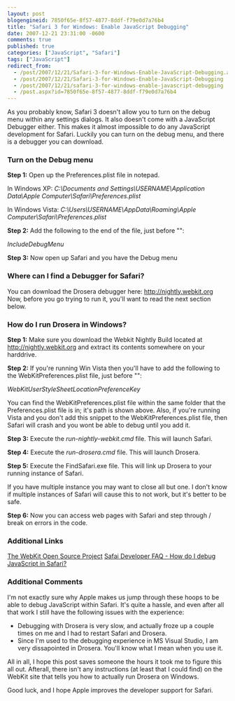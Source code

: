 ```yaml
---
layout: post
blogengineid: 7850f65e-8f57-4877-8ddf-f79e0d7a76b4
title: "Safari 3 for Windows: Enable JavaScript Debugging"
date: 2007-12-21 23:31:00 -0600
comments: true
published: true
categories: ["JavaScript", "Safari"]
tags: ["JavaScript"]
redirect_from: 
  - /post/2007/12/21/Safari-3-for-Windows-Enable-JavaScript-Debugging.aspx
  - /post/2007/12/21/Safari-3-for-Windows-Enable-JavaScript-Debugging
  - /post/2007/12/21/safari-3-for-windows-enable-javascript-debugging
  - /post.aspx?id=7850f65e-8f57-4877-8ddf-f79e0d7a76b4
---
```

<!-- more -->

As you probably know, Safari 3 doesn't allow you to turn on the debug menu within any settings dialogs. It also doesn't come with a JavaScript Debugger either. This makes it almost impossible to do any JavaScript development for Safari. Luckily you can turn on the debug menu, and there is a debugger you can download.
<h3>Turn on the Debug menu</h3>

**Step 1:** Open up the Preferences.plist file in notepad.

In Windows XP:
*C:\Documents and Settings\USERNAME\Application Data\Apple Computer\Safari\Preferences.plist*

In Windows Vista:
*C:\Users\USERNAME\AppData\Roaming\Apple Computer\Safari\Preferences.plist*

**Step 2:** Add the following to the end of the file, just before "*</dict></plist>*":

*<key>IncludeDebugMenu</key><true/>*

**Step 3:** Now open up Safari and you have the Debug menu
<h3>Where can I find a Debugger for Safari?</h3>

You can download the Drosera debugger here: <a href="http://nightly.webkit.org">http://nightly.webkit.org</a>
Now, before you go trying to run it, you'll want to read the next section below.
<h3>How do I run Drosera in Windows?</h3>

**Step 1:** Make sure you download the Webkit Nightly Build located at <a href="http://nightly.webkit.org">http://nightly.webkit.org</a> and extract its contents somewhere on your harddrive.

**Step 2:** If you're running Win Vista then  you'll have to add the following to the WebKitPreferences.plist file, just before "*</dict></plist>*":

*<key>WebKitUserStyleSheetLocationPreferenceKey</key><true/>*

You can find the WebKitPreferences.plist file within the same folder that the Preferences.plist file is in; it's path is shown above. Also, if you're running Vista and you don't add this snippet to the WebKitPreferences.plist file, then Safari will crash and you wont be able to debug until you add it.

**Step 3:** Execute the *run-nightly-webkit.cmd* file. This will launch Safari.

**Step 4:** Execute the *run-drosera.cmd* file. This will launch Drosera.

**Step 5:** Execute the FindSafari.exe file. This will link up Drosera to your running instance of Safari.

If you have multiple instance you may want to close all but one. I don't know if multiple instances of Safari will cause this to not work, but it's better to be safe.

**Step 6:** Now you can access web pages with Safari and step through / break on errors in the code.
<h3>Additional Links</h3>

<a href="http://webkit.org">The WebKit Open Source Project</a>
<a href="http://developer.apple.com/internet/safari/faq.html#anchor14">Safai Developer FAQ - How do I debug JavaScript in Safari?</a>
<h3>Additional Comments</h3>

I'm not exactly sure why Apple makes us jump through these hoops to be able to debug JavaScript within Safari. It's quite a hassle, and even after all that work I still have the following issues with the experience:
<ul>
<li>Debugging with Drosera is very slow, and actually froze up a couple times on me and I had to restart Safari and Drosera.</li>
<li>Since I'm used to the debugging experience in MS Visual Studio, I am very dissapointed in Drosera. You'll know what I mean when you use it.</li>
</ul>

All in all, I hope this post saves someone the hours it took me to figure this all out. Afterall, there isn't any instructions (at least that I could find) on the WebKit site that tells you how to actually run Drosera on Windows.

Good luck, and I hope Apple improves the developer support for Safari.
